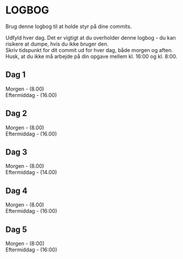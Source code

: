 # LOGBOG

Brug denne logbog til at holde styr på dine commits.

Udfyld hver dag. Det er vigtigt at du overholder denne logbog - du kan risikere at dumpe, hvis du ikke bruger den.  
Skriv tidspunkt for dit commit ud for hver dag, både morgen og aften.  
Husk, at du ikke må arbejde på din opgave mellem kl. 16:00 og kl. 8:00.

## Dag 1

Morgen - (8.00)  
Eftermiddag - (16.00)

## Dag 2

Morgen - (8.00)  
Eftermiddag - (16.00)

## Dag 3

Morgen - (8.00)  
Eftermiddag - (14.00)

## Dag 4

Morgen - (8.00)  
Eftermiddag - (16:00)

## Dag 5

Morgen - (8:00)  
Eftermiddag - (16:00)